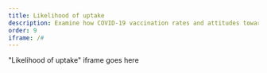 ```yaml
---
title: Likelihood of uptake
description: Examine how COVID-19 vaccination rates and attitudes towards getting vaccinated varied across Medicare beneficiaries.
order: 9
iframe: /#
---
```


"Likelihood of uptake" iframe goes here

